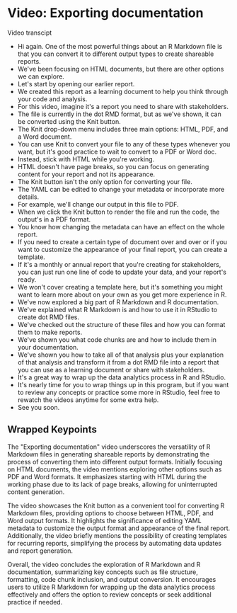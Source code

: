 # Video: Exporting documentation

Video transcipt

- Hi again. One of the most powerful things about an R Markdown file is that you can convert it to different output types to create shareable reports.
- We've been focusing on HTML documents, but there are other options we can explore.
- Let's start by opening our earlier report.
- We created this report as a learning document to help you think through your code and analysis.
- For this video, imagine it's a report you need to share with stakeholders.
- The file is currently in the dot RMD format, but as we've shown, it can be converted using the Knit button.
- The Knit drop-down menu includes three main options: HTML, PDF, and a Word document.
- You can use Knit to convert your file to any of these types whenever you want, but it's good practice to wait to convert to a PDF or Word doc.
- Instead, stick with HTML while you're working.
- HTML doesn't have page breaks, so you can focus on generating content for your report and not its appearance.
- The Knit button isn't the only option for converting your file.
- The YAML can be edited to change your metadata or incorporate more details.
- For example, we'll change our output in this file to PDF.
- When we click the Knit button to render the file and run the code, the output's in a PDF format.
- You know how changing the metadata can have an effect on the whole report.
- If you need to create a certain type of document over and over or if you want to customize the appearance of your final report, you can create a template.
- If it's a monthly or annual report that you're creating for stakeholders, you can just run one line of code to update your data, and your report's ready.
- We won't cover creating a template here, but it's something you might want to learn more about on your own as you get more experience in R.
- We've now explored a big part of R Markdown and R documentation.
- We've explained what R Markdown is and how to use it in RStudio to create dot RMD files.
- We've checked out the structure of these files and how you can format them to make reports.
- We've shown you what code chunks are and how to include them in your documentation.
- We've shown you how to take all of that analysis plus your explanation of that analysis and transform it from a dot RMD file into a report that you can use as a learning document or share with stakeholders.
- It's a great way to wrap up the data analytics process in R and RStudio.
- It's nearly time for you to wrap things up in this program, but if you want to review any concepts or practice some more in RStudio, feel free to rewatch the videos anytime for some extra help.
- See you soon.

## Wrapped Keypoints

The "Exporting documentation" video underscores the versatility of R Markdown files in generating shareable reports by demonstrating the process of converting them into different output formats. Initially focusing on HTML documents, the video mentions exploring other options such as PDF and Word formats. It emphasizes starting with HTML during the working phase due to its lack of page breaks, allowing for uninterrupted content generation.

The video showcases the Knit button as a convenient tool for converting R Markdown files, providing options to choose between HTML, PDF, and Word output formats. It highlights the significance of editing YAML metadata to customize the output format and appearance of the final report. Additionally, the video briefly mentions the possibility of creating templates for recurring reports, simplifying the process by automating data updates and report generation.

Overall, the video concludes the exploration of R Markdown and R documentation, summarizing key concepts such as file structure, formatting, code chunk inclusion, and output conversion. It encourages users to utilize R Markdown for wrapping up the data analytics process effectively and offers the option to review concepts or seek additional practice if needed.
